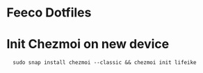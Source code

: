 # Feeco Dotfiles



# Init Chezmoi on new device
```
  sudo snap install chezmoi --classic && chezmoi init lifeike 
```

